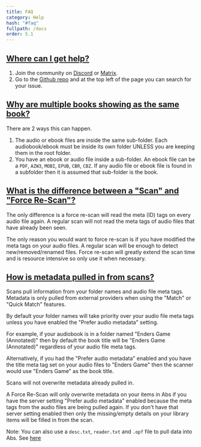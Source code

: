 ```yaml
---
title: FAQ
category: Help
hash: "#faq"
fullpath: /docs
order: 5.1
---
```


## [Where can I get help?](#where-can-i-get-help)

1. Join the community on [Discord](https://discord.gg/pJsjuNCKRq) or [Matrix](https://matrix.to/#/#audiobookshelf:matrix.org).
2. Go to the [Github repo](https://github.com/advplyr/audiobookshelf) and at the top left of the page you can search for your issue.

## [Why are multiple books showing as the same book?](#why-are-multiple-books-showing-as-the-same-book)

There are 2 ways this can happen.

1. The audio or ebook files are inside the same sub-folder. Each audiobook/ebook must be inside its own folder UNLESS you are keeping them in the root folder.
2. You have an ebook or audio file inside a sub-folder. An ebook file can be a `PDF`, `AZW3`, `MOBI`, `EPUB`, `CBR`, `CBZ`. If any audio file or ebook file is found in a subfolder then it is assumed that sub-folder is the book.


## [What is the difference between a "Scan" and "Force Re-Scan"?](#what-is-the-difference-between-a-scan-and-force-re-scan)

The only difference is a force re-scan will read the meta (ID) tags on every audio file again. A regular scan will not read the meta tags of audio files that have already been seen.

The only reason you would want to force re-scan is if you have modified the meta tags on your audio files. A regular scan will be enough to detect new/removed/renamed files. Force re-scan will greatly extend the scan time and is resource intensive so only use it when necessary.


## [How is metadata pulled in from scans?](#how-is-metadata-pulled-in-from-scans)

Scans pull information from your folder names and audio file meta tags. Metadata is only pulled from external providers when using the "Match" or "Quick Match" features.

By default your folder names will take priority over your audio file meta tags unless you have enabled the "Prefer audio metadata" setting. 

For example, if your audiobook is in a folder named "Enders Game (Annotated)" then by default the book title will be "Enders Game (Annotated)" regardless of your audio file meta tags. 

Alternatively, if you had the "Prefer audio metadata" enabled and you have the title meta tag set on your audio files to "Enders Game" then the scanner would use "Enders Game" as the book title.

Scans will not overwrite metadata already pulled in.

A Force Re-Scan will only overwrite metadata on your items in Abs if you have the server setting "Prefer audio metadata" enabled because the meta tags from the audio files are being pulled again. If you don't have that server setting enabled then only the missing/empty details on your library items will be filled in from the scan.

Note: You can also use a `desc.txt`, `reader.txt` and `.opf` file to pull data into Abs. See [here](#book-additional-metadata)
